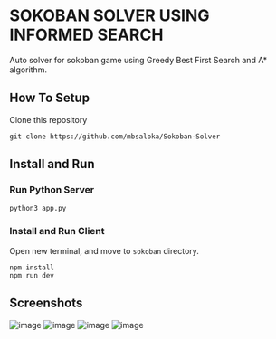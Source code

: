 # SOKOBAN SOLVER USING INFORMED SEARCH
Auto solver for sokoban game using Greedy Best First Search and A* algorithm.

## How To Setup
Clone this repository
```
git clone https://github.com/mbsaloka/Sokoban-Solver
```

## Install and Run
### Run Python Server
```
python3 app.py
```
### Install and Run Client
Open new terminal, and move to `sokoban` directory.
```
npm install
npm run dev
```
## Screenshots
![image](https://github.com/user-attachments/assets/a140cb4c-eddf-464b-a46c-161060022ef7)
![image](https://github.com/user-attachments/assets/9e5102a3-317f-4708-a53d-d28f7b1d687c)
![image](https://github.com/user-attachments/assets/18e0ed91-6747-41d0-a192-371f6196e719)
![image](https://github.com/user-attachments/assets/e752421c-de77-4998-9520-0b43bd2bf175)
